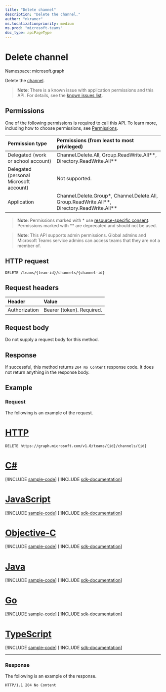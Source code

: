```yaml
---
title: "Delete channel"
description: "Delete the channel."
author: "nkramer" 
ms.localizationpriority: medium
ms.prod: "microsoft-teams"
doc_type: apiPageType
---
```


# Delete channel

Namespace: microsoft.graph

Delete the [channel](../resources/channel.md).

> **Note**: There is a known issue with application permissions and this API. For details, see the [known issues list](/graph/known-issues#application-permissions).

## Permissions

One of the following permissions is required to call this API. To learn more, including how to choose permissions, see [Permissions](/graph/permissions-reference).

|Permission type      | Permissions (from least to most privileged)              |
|:--------------------|:---------------------------------------------------------|
|Delegated (work or school account) | Channel.Delete.All, Group.ReadWrite.All**, Directory.ReadWrite.All** |
|Delegated (personal Microsoft account) | Not supported.    |
|Application | Channel.Delete.Group*, Channel.Delete.All, Group.ReadWrite.All**, Directory.ReadWrite.All** |

> **Note**: Permissions marked with * use [resource-specific consent](https://aka.ms/teams-rsc). Permissions marked with ** are deprecated and should not be used.

> **Note**: This API supports admin permissions. Global admins and Microsoft Teams service admins can access teams that they are not a member of.

## HTTP request
<!-- { "blockType": "ignored" } -->
```http
DELETE /teams/{team-id}/channels/{channel-id}
```

## Request headers

| Header       | Value |
|:---------------|:--------|
| Authorization  | Bearer {token}. Required.  |

## Request body

Do not supply a request body for this method.

## Response

If successful, this method returns `204 No Content` response code. It does not return anything in the response body.

## Example
<!-- markdownlint-disable MD001 -->

### Request

The following is an example of the request.
<!-- markdownlint-disable MD025 -->

# [HTTP](#tab/http)
<!-- {
  "blockType": "request",
  "name": "delete_channel"
}-->

```http
DELETE https://graph.microsoft.com/v1.0/teams/{id}/channels/{id}
```
# [C#](#tab/csharp)
[!INCLUDE [sample-code](../includes/snippets/csharp/delete-channel-csharp-snippets.md)]
[!INCLUDE [sdk-documentation](../includes/snippets/snippets-sdk-documentation-link.md)]

# [JavaScript](#tab/javascript)
[!INCLUDE [sample-code](../includes/snippets/javascript/delete-channel-javascript-snippets.md)]
[!INCLUDE [sdk-documentation](../includes/snippets/snippets-sdk-documentation-link.md)]

# [Objective-C](#tab/objc)
[!INCLUDE [sample-code](../includes/snippets/objc/delete-channel-objc-snippets.md)]
[!INCLUDE [sdk-documentation](../includes/snippets/snippets-sdk-documentation-link.md)]

# [Java](#tab/java)
[!INCLUDE [sample-code](../includes/snippets/java/delete-channel-java-snippets.md)]
[!INCLUDE [sdk-documentation](../includes/snippets/snippets-sdk-documentation-link.md)]

# [Go](#tab/go)
[!INCLUDE [sample-code](../includes/snippets/go/delete-channel-go-snippets.md)]
[!INCLUDE [sdk-documentation](../includes/snippets/snippets-sdk-documentation-link.md)]

# [TypeScript](#tab/typescript)
[!INCLUDE [sample-code](../includes/snippets/typescript/delete-channel-typescript-snippets.md)]
[!INCLUDE [sdk-documentation](../includes/snippets/snippets-sdk-documentation-link.md)]

---
<!-- markdownlint-disable MD024 -->

### Response

The following is an example of the response.
<!-- {
  "blockType": "response",
  "truncated": true
} -->

```http
HTTP/1.1 204 No Content
```

<!-- uuid: 8fcb5dbc-d5aa-4681-8e31-b001d5168d79
2015-10-25 14:57:30 UTC -->
<!--
{
  "type": "#page.annotation",
  "description": "Delete channel",
  "keywords": "",
  "section": "documentation",
  "tocPath": "",
  "suppressions": [
  ]
}
-->
